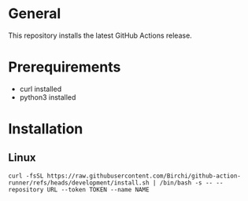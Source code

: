 # General
This repository installs the latest GitHub Actions release.

# Prerequirements
- curl installed
- python3 installed

# Installation
## Linux
```
curl -fsSL https://raw.githubusercontent.com/Birchi/github-action-runner/refs/heads/development/install.sh | /bin/bash -s -- --repository URL --token TOKEN --name NAME
```

